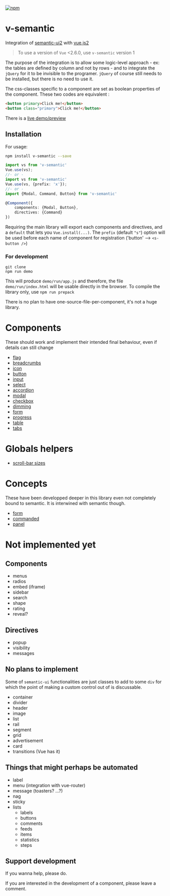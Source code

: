 [![npm](https://img.shields.io/npm/v/v-semantic.svg)](https://www.npmjs.com/package/v-semantic)

# v-semantic

Integration of [semantic-ui2](https://semantic-ui.com) with [vue.js2](https://vuejs.org/)

> To use a version of `Vue` <2.6.0, use `v-semantic` version 1

The purpose of the integration is to allow some logic-level approach - ex: the tables are defined by column and not by rows - and to integrate the `jQuery` for it to be invisible to the programer. `jQuery` of course still needs to be installed, but there is no need to use it.

The css-classes specific to a component are set as boolean properties of the component. These two codes are equivalent :
```html
<button primary>Click me!</button>
<button class="primary">Click me!</button>
```

There is a [live demo/preview](http://emedware.tech/v-semantic/)

## Installation
For usage:
```sh
npm install v-semantic --save
```
```typescript
import vs from 'v-semantic'
Vue.use(vs);
//- or -
import vs from 'v-semantic'
Vue.use(vs, {prefix: 'x'});
//- or -
import {Modal, Command, Button} from 'v-semantic'

@Component({
	components: {Modal, Button},
	directives: {Command}
})
```
Requiring the main library will export each components and directives, and a `default` that lets you `Vue.install(...)`.
The `prefix` (default `"s"`) option will be used before each name of component for registration ('button' --> `<s-button />`)

### For development

```
git clone
npm run demo
```

This will produce `demo/run/app.js` and therefore, the file `demo/run/index.html` will be usable directly in the browser. To compile the library only, use `npm run prepack`

There is no plan to have one-source-file-per-component, it's not a huge library.

# Components

These should work and implement their intended final behaviour, even if details can still change
- [flag](./docs/components/flag.md)
- [breadcrumbs](./docs/components/breadcrumbs.md)
- [icon](./docs/components/icon.md)
- [button](./docs/components/button.md)
- [input](./docs/components/input.md)
- [select](./docs/components/select.md)
- [accordion](./docs/components/accordion.md)
- [modal](./docs/components/modal.md)
- [checkbox](./docs/components/checkbox.md)
- [dimming](./docs/components/dimm.md)
- [form](./docs/components/form.md)
- [progress](./docs/components/progress.md)
- [table](./docs/components/table.md)
- [tabs](./docs/components/tabs.md)

# Globals helpers
- [scroll-bar sizes](./docs/globals/scrollbar.md)
# Concepts
These have been developped deeper in this library even not completely bound to semantic. It is interwined with semantic though.
- [form](./docs/concepts/form.md)
- [commanded](./docs/concepts/commanded.md)
- [panel](./docs/concepts/panel.md)
# Not implemented yet
## Components
- menus
- radios
- embed (iframe)
- sidebar
- search
- shape
- rating
- reveal?
## Directives
- popup
- visibility
- messages

## No plans to implement
Some of `semantic-ui` functionalities are just classes to add to some `div` for which the point of making a custom control out of is discussable.
- container
- divider
- header
- image
- list
- rail
- segment
- grid
- advertisement
- card
- transitions (Vue has it)

## Things that might perhaps be automated
- label
- menu (integration with vue-router)
- message (toasters? ...?)
- nag
- sticky
- lists
  - labels
  - buttons
  - comments
  - feeds
  - items
  - statistics
  - steps

## Support development
If you wanna help, please do.

If you are interested in the development of a component, please leave a comment.